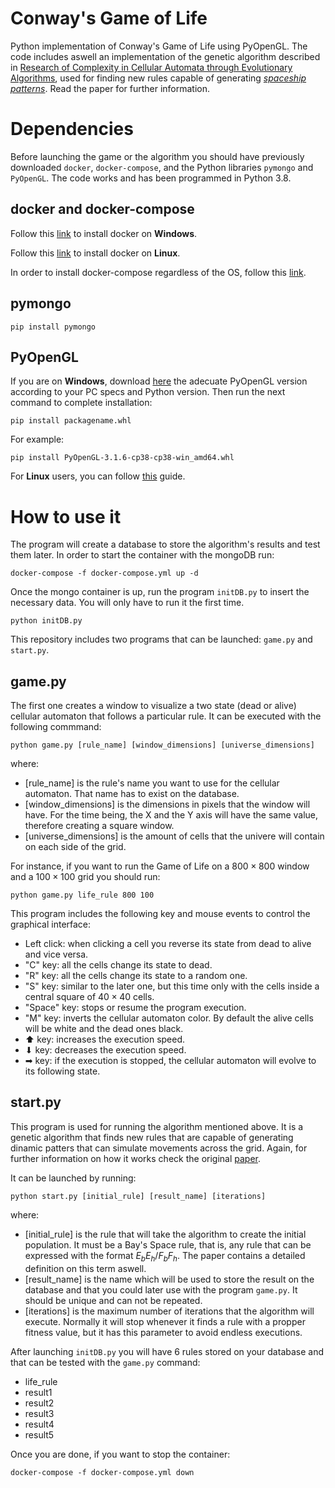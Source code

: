 # Conway's Game of Life

Python implementation of Conway's Game of Life using PyOpenGL. The code includes aswell an implementation of the genetic algorithm described in [Research of Complexity in Cellular Automata
through Evolutionary Algorithms](https://content.wolfram.com/uploads/sites/13/2018/02/17-3-2.pdf), used for finding new rules capable of generating [_spaceship patterns_](https://conwaylife.com/wiki/Spaceship). Read the paper for further information.


# Dependencies

Before launching the game or the algorithm you should have previously downloaded `docker`, `docker-compose`, and the Python libraries `pymongo` and `PyOpenGL`. The code works and has been programmed in Python 3.8.

## docker and docker-compose

Follow this [link](https://docs.docker.com/desktop/windows/install/) to install docker on **Windows**.

Follow this [link](https://docs.docker.com/engine/install/ubuntu/) to install docker on **Linux**.

In order to install docker-compose regardless of the OS, follow this [link](https://docs.docker.com/compose/install/).

## pymongo

```
pip install pymongo 
```

## PyOpenGL

If you are on **Windows**, download [here](https://www.lfd.uci.edu/~gohlke/pythonlibs/#pyopengl) the adecuate PyOpenGL version according to your PC specs and Python version. Then run the next command to complete installation:

```
pip install packagename.whl
```

For example:

```
pip install PyOpenGL‑3.1.6‑cp38‑cp38‑win_amd64.whl

```

For **Linux** users, you can follow [this](https://www.geeksforgeeks.org/how-to-install-pyopengl-package-on-linux/) guide.


# How to use it

The program will create a database to store the algorithm's results and test them later. In order to start the container with the mongoDB run: 

```
docker-compose -f docker-compose.yml up -d
```

Once the mongo container is up, run the program `initDB.py` to insert the necessary data. You will only have to run it the first time.

```
python initDB.py
```

This repository includes two programs that can be launched: `game.py` and `start.py`.

## game.py
The first one creates a window to visualize a two state (dead or alive) cellular automaton that follows a particular rule. It can be executed with the following commmand:

```
python game.py [rule_name] [window_dimensions] [universe_dimensions]
```

where:
- [rule_name] is the rule's name you want to use for the cellular automaton. That name has to exist on the database.
- [window_dimensions] is the dimensions in pixels that the window will have. For the time being, the X and the Y axis will have the same value, therefore creating a square window.
- [universe_dimensions] is the amount of cells that the univere will contain on each side of the grid.

For instance, if you want to run the Game of Life on a $800\times800$ window and a $100\times100$ grid you should run:

```
python game.py life_rule 800 100
```

This program includes the following key and mouse events to control the graphical interface:

- Left click: when clicking a cell you reverse its state from dead to alive and vice versa.
- "C" key: all the cells change its state to dead.
- "R" key: all the cells change its state to a random one.
- "S" key: similar to the later one, but this time only with the cells inside a central square of $40 \times 40$ cells.
- "Space" key: stops or resume the program execution.
- "M"  key: inverts the cellular automaton color. By default the alive cells will be white and the dead ones black.
- ⬆ key: increases the execution speed.
- ⬇ key: decreases the execution speed.
- ➡ key: if the execution is stopped, the cellular automaton will evolve to its following state.


## start.py

This program is used for running the algorithm mentioned above. It is a genetic algorithm that finds new rules that are capable of generating dinamic patters that can simulate movements across the grid. Again, for further information on how it works check the original [paper](https://content.wolfram.com/uploads/sites/13/2018/02/17-3-2.pdf).

It can be launched by running:

```
python start.py [initial_rule] [result_name] [iterations]
```

where:
- [initial_rule] is the rule that will take the algorithm to create the initial population. It must be a Bay's Space rule, that is, any rule that can be expressed with the format $E_bE_h/F_bF_h$. The paper contains a detailed definition on this term aswell.
- [result_name] is the name which will be used to store the result on the database and that you could later use with the program `game.py`. It should be unique and can not be repeated.
- [iterations] is the maximum number of iterations that the algorithm will execute. Normally it will stop whenever it finds a rule with a propper fitness value, but it has this parameter to avoid endless executions.


After launching `initDB.py` you will have 6 rules stored on your database and that can be tested with the `game.py` command:

- life_rule
- result1
- result2
- result3
- result4
- result5



Once you are done, if you want to stop the container:
```
docker-compose -f docker-compose.yml down
```

